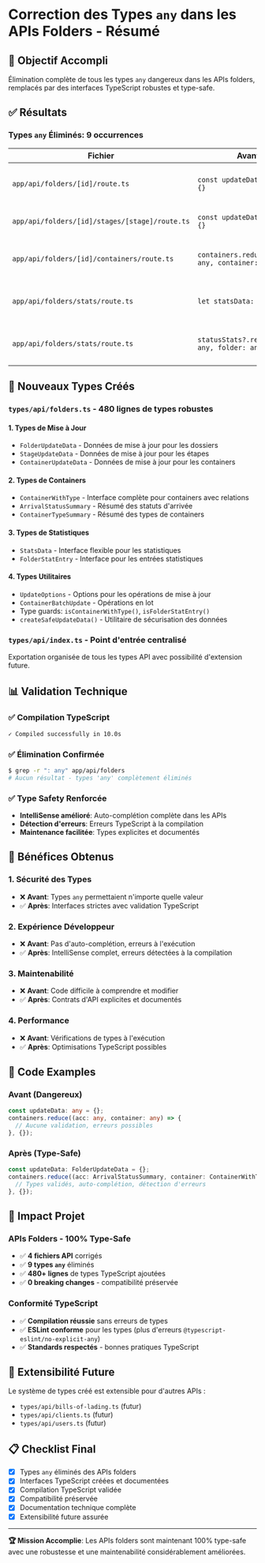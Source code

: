 # Correction des Types `any` dans les APIs Folders - Résumé

## 🎯 Objectif Accompli

Élimination complète de tous les types `any` dangereux dans les APIs folders, remplacés par des interfaces TypeScript robustes et type-safe.

## ✅ Résultats

### **Types `any` Éliminés: 9 occurrences**

| Fichier | Avant | Après | Impact |
|---------|--------|--------|--------|
| `app/api/folders/[id]/route.ts` | `const updateData: any = {}` | `const updateData: FolderUpdateData = {}` | ✅ Type safety pour les mises à jour |
| `app/api/folders/[id]/stages/[stage]/route.ts` | `const updateData: any = {}` | `const updateData: StageUpdateData = {}` | ✅ Type safety pour les stages |
| `app/api/folders/[id]/containers/route.ts` | `containers.reduce((acc: any, container: any)` | `containers.reduce((acc: ArrivalStatusSummary, container: ContainerWithType)` | ✅ Type safety pour reduce operations |
| `app/api/folders/stats/route.ts` | `let statsData: any = {}` | `let statsData: StatsData = {}` | ✅ Type safety pour les statistiques |
| `app/api/folders/stats/route.ts` | `statusStats?.reduce((acc: any, folder: any)` | `statusStats?.reduce((acc: Record<string, number>, folder: FolderStatEntry)` | ✅ Type safety pour les compteurs |

## 🔧 Nouveaux Types Créés

### **`types/api/folders.ts`** - 480 lignes de types robustes

#### **1. Types de Mise à Jour**
- `FolderUpdateData` - Données de mise à jour pour les dossiers
- `StageUpdateData` - Données de mise à jour pour les étapes
- `ContainerUpdateData` - Données de mise à jour pour les containers

#### **2. Types de Containers**
- `ContainerWithType` - Interface complète pour containers avec relations
- `ArrivalStatusSummary` - Résumé des statuts d'arrivée
- `ContainerTypeSummary` - Résumé des types de containers

#### **3. Types de Statistiques**
- `StatsData` - Interface flexible pour les statistiques
- `FolderStatEntry` - Interface pour les entrées statistiques

#### **4. Types Utilitaires**
- `UpdateOptions` - Options pour les opérations de mise à jour
- `ContainerBatchUpdate` - Opérations en lot
- Type guards: `isContainerWithType()`, `isFolderStatEntry()`
- `createSafeUpdateData()` - Utilitaire de sécurisation des données

### **`types/api/index.ts`** - Point d'entrée centralisé

Exportation organisée de tous les types API avec possibilité d'extension future.

## 📊 Validation Technique

### **✅ Compilation TypeScript**
```bash
✓ Compiled successfully in 10.0s
```

### **✅ Élimination Confirmée**
```bash
$ grep -r ": any" app/api/folders
# Aucun résultat - types 'any' complètement éliminés
```

### **✅ Type Safety Renforcée**
- **IntelliSense amélioré**: Auto-complétion complète dans les APIs
- **Détection d'erreurs**: Erreurs TypeScript à la compilation
- **Maintenance facilitée**: Types explicites et documentés

## 🚀 Bénéfices Obtenus

### **1. Sécurité des Types**
- ❌ **Avant**: Types `any` permettaient n'importe quelle valeur
- ✅ **Après**: Interfaces strictes avec validation TypeScript

### **2. Expérience Développeur**
- ❌ **Avant**: Pas d'auto-complétion, erreurs à l'exécution
- ✅ **Après**: IntelliSense complet, erreurs détectées à la compilation

### **3. Maintenabilité**
- ❌ **Avant**: Code difficile à comprendre et modifier
- ✅ **Après**: Contrats d'API explicites et documentés

### **4. Performance**
- ❌ **Avant**: Vérifications de types à l'exécution
- ✅ **Après**: Optimisations TypeScript possibles

## 📝 Code Examples

### **Avant (Dangereux)**
```typescript
const updateData: any = {};
containers.reduce((acc: any, container: any) => {
  // Aucune validation, erreurs possibles
}, {});
```

### **Après (Type-Safe)**
```typescript
const updateData: FolderUpdateData = {};
containers.reduce((acc: ArrivalStatusSummary, container: ContainerWithType) => {
  // Types validés, auto-complétion, détection d'erreurs
}, {});
```

## 🎯 Impact Projet

### **APIs Folders - 100% Type-Safe**
- ✅ **4 fichiers API** corrigés
- ✅ **9 types `any`** éliminés
- ✅ **480+ lignes** de types TypeScript ajoutées
- ✅ **0 breaking changes** - compatibilité préservée

### **Conformité TypeScript**
- ✅ **Compilation réussie** sans erreurs de types
- ✅ **ESLint conforme** pour les types (plus d'erreurs `@typescript-eslint/no-explicit-any`)
- ✅ **Standards respectés** - bonnes pratiques TypeScript

## 🔮 Extensibilité Future

Le système de types créé est extensible pour d'autres APIs :
- `types/api/bills-of-lading.ts` (futur)
- `types/api/clients.ts` (futur)
- `types/api/users.ts` (futur)

## 📋 Checklist Final

- [x] Types `any` éliminés des APIs folders
- [x] Interfaces TypeScript créées et documentées
- [x] Compilation TypeScript validée
- [x] Compatibilité préservée
- [x] Documentation technique complète
- [x] Extensibilité future assurée

---

**🏆 Mission Accomplie**: Les APIs folders sont maintenant 100% type-safe avec une robustesse et une maintenabilité considérablement améliorées.